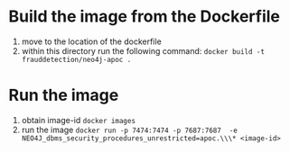 # Build the image from the Dockerfile
 1. move to the location of the dockerfile
 2. within this directory run the following command: `docker build -t frauddetection/neo4j-apoc .`

# Run the image
 1. obtain image-id `docker images`
 2. run the image `docker run -p 7474:7474 -p 7687:7687  -e NEO4J_dbms_security_procedures_unrestricted=apoc.\\\* <image-id>` 
